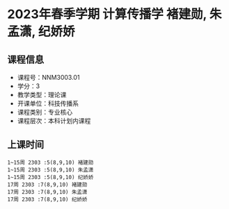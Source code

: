 # 2023年春季学期 计算传播学 褚建勋, 朱孟潇, 纪娇娇






## 课程信息

- 课程号：NNM3003.01
- 学分：3
- 教学类型：理论课
- 开课单位：科技传播系
- 课程类别：专业核心
- 课程层次：本科计划内课程

## 上课时间

```
1~15周 2303 :5(8,9,10) 褚建勋
1~15周 2303 :5(8,9,10) 朱孟潇
1~15周 2303 :5(8,9,10) 纪娇娇
17周 2303 :7(8,9,10) 褚建勋
17周 2303 :7(8,9,10) 朱孟潇
17周 2303 :7(8,9,10) 纪娇娇
```

